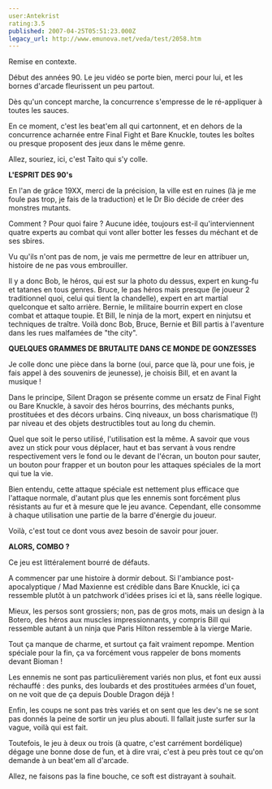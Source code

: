 ```yaml
---
user:Antekrist
rating:3.5
published: 2007-04-25T05:51:23.000Z
legacy_url: http://www.emunova.net/veda/test/2058.htm
---
```

Remise en contexte.  

Début des années 90\. Le jeu vidéo se porte bien, merci pour lui, et les bornes d'arcade fleurissent un peu partout.  

Dès qu'un concept marche, la concurrence s'empresse de le ré-appliquer à toutes les sauces.  

En ce moment, c'est les beat'em all qui cartonnent, et en dehors de la concurrence acharnée entre Final Fight et Bare Knuckle, toutes les boîtes ou presque proposent des jeux dans le même genre.  

Allez, souriez, ici, c'est Taito qui s'y colle.  

  

**L'ESPRIT DES 90's**  

En l'an de grâce 19XX, merci de la précision, la ville est en ruines (là je me foule pas trop, je fais de la traduction) et le Dr Bio décide de créer des monstres mutants.  

Comment ? Pour quoi faire ? Aucune idée, toujours est-il qu'interviennent quatre experts au combat qui vont aller botter les fesses du méchant et de ses sbires.  

  

Vu qu'ils n'ont pas de nom, je vais me permettre de leur en attribuer un, histoire de ne pas vous embrouiller.  

Il y a donc Bob, le héros, qui est sur la photo du dessus, expert en kung-fu et tatanes en tous genres. Bruce, le pas héros mais presque (le joueur 2 traditionnel quoi, celui qui tient la chandelle), expert en art martial quelconque et salto arrière. Bernie, le militaire bourrin expert en close combat et attaque toupie. Et Bill, le ninja de la mort, expert en ninjutsu et techniques de traître. Voilà donc Bob, Bruce, Bernie et Bill partis à l'aventure dans les rues malfamées de "the city".  

  

**QUELQUES GRAMMES DE BRUTALITE DANS CE MONDE DE GONZESSES**  

Je colle donc une pièce dans la borne (oui, parce que là, pour une fois, je fais appel à des souvenirs de jeunesse), je choisis Bill, et en avant la musique !  

Dans le principe, Silent Dragon se présente comme un ersatz de Final Fight ou Bare Knuckle, à savoir des héros bourrins, des méchants punks, prostituées et des décors urbains. Cinq niveaux, un boss charismatique (!) par niveau et des objets destructibles tout au long du chemin.  

  

Quel que soit le perso utilisé, l'utilisation est la même. A savoir que vous avez un stick pour vous déplacer, haut et bas servant à vous rendre respectivement vers le fond ou le devant de l'écran, un bouton pour sauter, un bouton pour frapper et un bouton pour les attaques spéciales de la mort qui tue la vie.  

  

Bien entendu, cette attaque spéciale est nettement plus efficace que l'attaque normale, d'autant plus que les ennemis sont forcément plus résistants au fur et à mesure que le jeu avance. Cependant, elle consomme à chaque utilisation une partie de la barre d'énergie du joueur.  

  

Voilà, c'est tout ce dont vous avez besoin de savoir pour jouer.  

  

**ALORS, COMBO ?**  

Ce jeu est littéralement bourré de défauts.  

A commencer par une histoire à dormir debout. Si l'ambiance post-apocalyptique / Mad Maxienne est crédible dans Bare Knuckle, ici ça ressemble plutôt à un patchwork d'idées prises ici et là, sans réelle logique.  

Mieux, les persos sont grossiers; non, pas de gros mots, mais un design à la Botero, des héros aux muscles impressionnants, y compris Bill qui ressemble autant à un ninja que Paris Hilton ressemble à la vierge Marie.  

Tout ça manque de charme, et surtout ça fait vraiment repompe. Mention spéciale pour la fin, ça va forcément vous rappeler de bons moments devant Bioman !  

Les ennemis ne sont pas particulièrement variés non plus, et font eux aussi réchauffé : des punks, des loubards et des prostituées armées d'un fouet, on ne voit que de ça depuis Double Dragon déjà !  

Enfin, les coups ne sont pas très variés et on sent que les dev's ne se sont pas donnés la peine de sortir un jeu plus abouti. Il fallait juste surfer sur la vague, voilà qui est fait.  

  

Toutefois, le jeu à deux ou trois (à quatre, c'est carrément bordélique) dégage une bonne dose de fun, et à dire vrai, c'est à peu près tout ce qu'on demande à un beat'em all d'arcade.  

Allez, ne faisons pas la fine bouche, ce soft est distrayant à souhait.